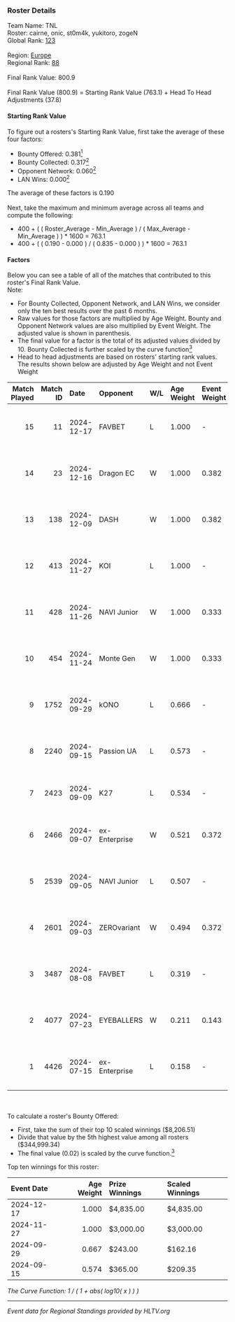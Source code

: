 ### Roster Details<br />
Team Name: TNL<br />
Roster: cairne, onic, st0m4k, yukitoro, zogeN<br />
Global Rank: [123](../../standings_global_2024_12_18.md)<br />
<br />
Region: [Europe]( ../../standings_europe_2024_12_18.md)<br />
Regional Rank: [88]( ../../standings_europe_2024_12_18.md)<br />
<br />
Final Rank Value:  800.9<br />
<br />
Final Rank Value (800.9) = Starting Rank Value (763.1) + Head To Head Adjustments (37.8)<br />

#### Starting Rank Value<br />
To figure out a rosters's Starting Rank Value, first take the average of these four factors:<br />
- Bounty Offered: 0.381[<sup>1</sup>](#table2)
- Bounty Collected: 0.317[<sup>2</sup>](#table1)
- Opponent Network: 0.060[<sup>2</sup>](#table1)
- LAN Wins: 0.000[<sup>2</sup>](#table1)

The average of these factors is 0.190<br />
<br />
Next, take the maximum and minimum average across all teams and compute the following:<br />
- 400 + ( ( Roster_Average - Min_Average ) / ( Max_Average - Min_Average ) ) * 1600 = 763.1
- 400 + ( ( 0.190 - 0.000 ) / ( 0.835 - 0.000 ) ) * 1600 = 763.1


#### Factors<br />
Below you can see a table of all of the matches that contributed to this roster's Final Rank Value.<br />
Note:<br />

- For Bounty Collected, Opponent Network, and LAN Wins, we consider only the ten best results over the past 6 months.
- Raw values for those factors are multiplied by Age Weight. Bounty and Opponent Network values are also multiplied by Event Weight. The adjusted value is shown in parenthesis.
- The final value for a factor is the total of its adjusted values divided by 10. Bounty Collected is further scaled by the curve function[<sup>3</sup>](#curveFunction)
- Head to head adjustments are based on rosters' starting rank values. The results shown below are adjusted by Age Weight and not Event Weight
<span id="table1"></span><br />


| Match Played | Match ID | Date       | Opponent      | W/L | Age Weight | Event Weight | Bounty Collected | Opponent Network | LAN Wins  | H2H Adj. | Roster                                 |
| -: | -: | :- | :- | :- | :- | :- | :- | :- | :- | -: | :- |
|           15 |       11 | 2024-12-17 | FAVBET        | L   | 1.000      | -            | -                | -                | -         |    -9.72 | cairne, onic, st0m4k, yukitoro, zogeN  |
|           14 |       23 | 2024-12-16 | Dragon EC     | W   | 1.000      | 0.382        | 0.007 (0.003)    | 0.041 (0.016)    | 0 (0.000) |     9.49 | cairne, onic, st0m4k, yukitoro, zogeN  |
|           13 |      138 | 2024-12-09 | DASH          | W   | 1.000      | 0.382        | 0.004 (0.001)    | 0.065 (0.025)    | 0 (0.000) |    11.87 | cairne, onic, st0m4k, yukitoro, zogeN  |
|           12 |      413 | 2024-11-27 | KOI           | L   | 1.000      | -            | -                | -                | -         |    -9.45 | cairne, onic, st0m4k, yukitoro, zogeN  |
|           11 |      428 | 2024-11-26 | NAVI Junior   | W   | 1.000      | 0.333        | 0.169 (0.056)    | 1.000 (0.333)    | 0 (0.000) |    27.36 | cairne, onic, st0m4k, yukitoro, zogeN  |
|           10 |      454 | 2024-11-24 | Monte Gen     | W   | 1.000      | 0.333        | 0.021 (0.007)    | 0.480 (0.160)    | 0 (0.000) |    21.03 | cairne, onic, st0m4k, yukitoro, zogeN  |
|            9 |     1752 | 2024-09-29 | kONO          | L   | 0.666      | -            | -                | -                | -         |    -7.39 | cairne, Ganginho, onic, st0m4k, zogeN  |
|            8 |     2240 | 2024-09-15 | Passion UA    | L   | 0.573      | -            | -                | -                | -         |    -2.09 | cairne, Ganginho, onic, st0m4k, zogeN  |
|            7 |     2423 | 2024-09-09 | K27           | L   | 0.534      | -            | -                | -                | -         |   -11.84 | Ganginho, jR, onic, st0m4k, zogeN      |
|            6 |     2466 | 2024-09-07 | ex-Enterprise | W   | 0.521      | 0.372        | 0.011 (0.002)    | 0.285 (0.055)    | 0 (0.000) |    10.68 | Ganginho, onic, remorse, st0m4k, zogeN |
|            5 |     2539 | 2024-09-05 | NAVI Junior   | L   | 0.507      | -            | -                | -                | -         |    -2.91 | Ganginho, onic, remorse, st0m4k, zogeN |
|            4 |     2601 | 2024-09-03 | ZEROvariant   | W   | 0.494      | 0.372        | 0.000 (0.000)    | 0.000 (0.000)    | 0 (0.000) |     1.80 | Ganginho, onic, remorse, st0m4k, zogeN |
|            3 |     3487 | 2024-08-08 | FAVBET        | L   | 0.319      | -            | -                | -                | -         |    -2.85 | Ganginho, onic, remorse, st0m4k, zogeN |
|            2 |     4077 | 2024-07-23 | EYEBALLERS    | W   | 0.211      | 0.143        | 0.014 (0.000)    | 0.423 (0.013)    | 0 (0.000) |     3.46 | Ganginho, onic, remorse, st0m4k, zogeN |
|            1 |     4426 | 2024-07-15 | ex-Enterprise | L   | 0.158      | -            | -                | -                | -         |    -1.62 | Ganginho, onic, remorse, st0m4k, zogeN |

<br />
<span id="table2"></span><br />
To calculate a roster's Bounty Offered:<br />

- First, take the sum of their top 10 scaled winnings ($8,206.51)
- Divide that value by the 5th highest value among all rosters ($344,999.34)
- The final value (0.02) is scaled by the curve function.[<sup>3</sup>](#curveFunction)

Top ten winnings for this roster:<br />

| Event Date | Age Weight | Prize Winnings | Scaled Winnings |
| :- | -: | :- | :- |
| 2024-12-17 |      1.000 | $4,835.00      | $4,835.00       |
| 2024-11-27 |      1.000 | $3,000.00      | $3,000.00       |
| 2024-09-29 |      0.667 | $243.00        | $162.16         |
| 2024-09-15 |      0.574 | $365.00        | $209.35         |


<span id="curveFunction"></span>_The Curve Function: 1 / ( 1 + abs( log10( x ) ) )_<br />

---
_Event data for Regional Standings provided by HLTV.org_<br />
